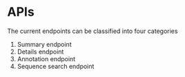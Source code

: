 # APIs

The current endpoints can be classified into four categories
  1. Summary endpoint
  2. Details endpoint
  3. Annotation endpoint
  4. Sequence search endpoint